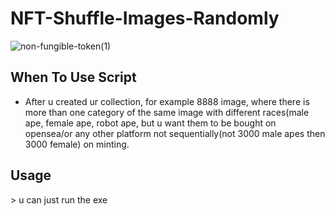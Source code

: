 # NFT-Shuffle-Images-Randomly

![non-fungible-token(1)](https://user-images.githubusercontent.com/33643615/202814224-76199dea-e4bf-49e3-8c67-fd986084b292.png)


## When To Use Script

- After u created ur collection, for example 8888 image, where there is more than one category of the same image with different races(male ape, female ape, robot ape, but u want them to be bought on opensea/or any other platform not sequentially(not 3000 male apes then 3000 female) on minting.


<h2>Usage</h2>
> u can just run the exe

